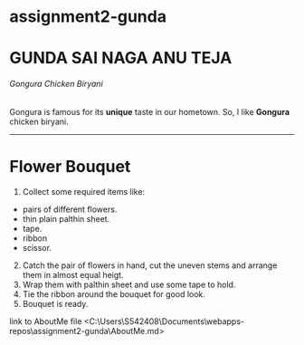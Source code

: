 # assignment2-gunda
 # GUNDA SAI NAGA ANU TEJA
 ###### Gongura Chicken Biryani <br>

Gongura is famous for its **unique** taste in our hometown. So, I like **Gongura** chicken biryani.

---

# Flower Bouquet

1. Collect some required items like:
  * pairs of different flowers. 
  * thin plain palthin sheet.
  * tape.
  * ribbon
  * scissor. 
2. Catch the pair of flowers in hand, cut the uneven stems and arrange them in almost equal heigt.
6. Wrap them with palthin sheet and use some tape to hold.
3. Tie the ribbon around the bouquet for good look.
5. Bouquet is ready.






link to AboutMe file
  <C:\Users\S542408\Documents\webapps-repos\assignment2-gunda\AboutMe.md>